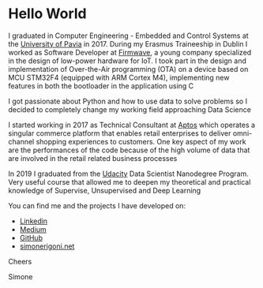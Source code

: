 # Hello World

I graduated in Computer Engineering - Embedded and Control Systems at the [University of Pavia](http://wcm-3.unipv.it/site/en/home.html) in 2017. During my Erasmus Traineeship in Dublin I worked as Software Developer at [Firmwave](https://iot.taoglas.com/), a young company specialized in the design of low-power hardware for IoT. I took part in the design and implementation of Over-the-Air programming (OTA) on a device based on MCU STM32F4 (equipped with ARM Cortex M4), implementing new features in both the bootloader in the application using C

I got passionate about Python and how to use data to solve problems so I decided to completely change my working field approaching Data Science

I started working in 2017 as Technical Consultant at [Aptos](https://www.aptos.com/) which operates a singular commerce platform that enables retail enterprises to deliver omni-channel shopping experiences to customers. One key aspect of my work are the performances of the code because of the high volume of data that are involved in the retail related business processes

In 2019 I graduated from the [Udacity](https://www.udacity.com/) Data Scientist Nanodegree Program. Very useful course that allowed me to deepen my theoretical and practical knowledge of Supervise, Unsupervised and Deep Learning

You can find me and the projects I have developed on:
 - [Linkedin](www.linkedin.com/in/simone-rigoni-852b40101)
 - [Medium](www.medium.com/@simone.rigoni01)
 - [GitHub](https://github.com/simonerigoni)
 - [simonerigoni.net](www.simonerigoni.net)
 
Cheers

Simone
